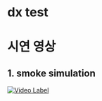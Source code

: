 # dx test

# 시연 영상 

## 1. smoke simulation  
[![Video Label](http://img.youtube.com/vi/rTB3cQSl1-8/0.jpg)](https://youtu.be/rTB3cQSl1-8)
